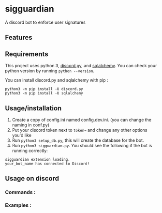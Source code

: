 # sigguardian
A discord bot to enforce user signatures

## Features
## Requirements
This project uses python 3, [discord.py](https://github.com/Rapptz/discord.py), and [sqlalchemy](https://www.sqlalchemy.org).
You can check your python version by running `python --version`.

You can install discord.py and sqlalchemy with pip : 
```
python3 -m pip install -U discord.py
python3 -m pip install -U sqlalchemy
```

## Usage/installation
1. Create a copy of config.ini named config.dev.ini. (you can change the naming in conf.py)
2. Put your discord token next to `token=` and change any other options you'd like
3. Run `python3 setup_db.py`, this will create the database for the bot.
4. Run `python3 sigguardian.py`. You should see the following if the bot is running correctly:
```
sigguardian extension loading.
your_bot_name has connected to Discord!
```

## Usage on discord
### Commands : 
### Examples : 
